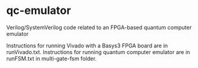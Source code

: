 # qc-emulator
Verilog/SystemVerilog code related to an FPGA-based quantum computer emulator

Instructions for running Vivado with a Basys3 FPGA board are in runVivado.txt.
Instructions for running quantum computer emulator are in runFSM.txt in multi-gate-fsm folder.
